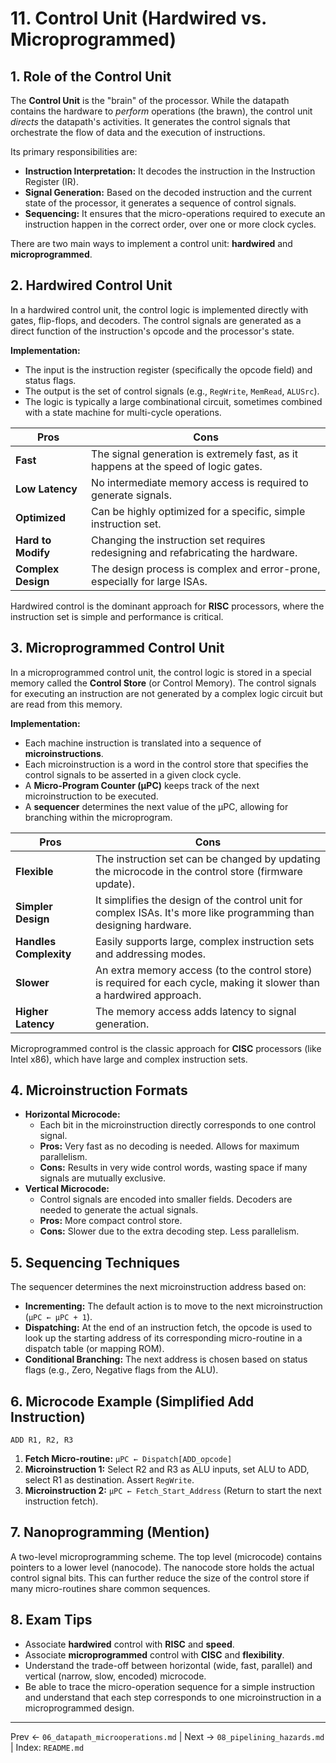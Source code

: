 # 11. Control Unit (Hardwired vs. Microprogrammed)

## 1. Role of the Control Unit
The **Control Unit** is the "brain" of the processor. While the datapath contains the hardware to *perform* operations (the brawn), the control unit *directs* the datapath's activities. It generates the control signals that orchestrate the flow of data and the execution of instructions.

Its primary responsibilities are:
-   **Instruction Interpretation:** It decodes the instruction in the Instruction Register (IR).
-   **Signal Generation:** Based on the decoded instruction and the current state of the processor, it generates a sequence of control signals.
-   **Sequencing:** It ensures that the micro-operations required to execute an instruction happen in the correct order, over one or more clock cycles.

There are two main ways to implement a control unit: **hardwired** and **microprogrammed**.

## 2. Hardwired Control Unit
In a hardwired control unit, the control logic is implemented directly with gates, flip-flops, and decoders. The control signals are generated as a direct function of the instruction's opcode and the processor's state.

**Implementation:**
-   The input is the instruction register (specifically the opcode field) and status flags.
-   The output is the set of control signals (e.g., `RegWrite`, `MemRead`, `ALUSrc`).
-   The logic is typically a large combinational circuit, sometimes combined with a state machine for multi-cycle operations.

| Pros | Cons |
|----------------|------------------------------------------------|
| **Fast** | The signal generation is extremely fast, as it happens at the speed of logic gates. |
| **Low Latency** | No intermediate memory access is required to generate signals. |
| **Optimized** | Can be highly optimized for a specific, simple instruction set. |
| **Hard to Modify** | Changing the instruction set requires redesigning and refabricating the hardware. |
| **Complex Design** | The design process is complex and error-prone, especially for large ISAs. |

Hardwired control is the dominant approach for **RISC** processors, where the instruction set is simple and performance is critical.

## 3. Microprogrammed Control Unit
In a microprogrammed control unit, the control logic is stored in a special memory called the **Control Store** (or Control Memory). The control signals for executing an instruction are not generated by a complex logic circuit but are read from this memory.

**Implementation:**
-   Each machine instruction is translated into a sequence of **microinstructions**.
-   Each microinstruction is a word in the control store that specifies the control signals to be asserted in a given clock cycle.
-   A **Micro-Program Counter (µPC)** keeps track of the next microinstruction to be executed.
-   A **sequencer** determines the next value of the µPC, allowing for branching within the microprogram.

| Pros | Cons |
|--------------------|----------------------------------------------------------------|
| **Flexible** | The instruction set can be changed by updating the microcode in the control store (firmware update). |
| **Simpler Design** | It simplifies the design of the control unit for complex ISAs. It's more like programming than designing hardware. |
| **Handles Complexity** | Easily supports large, complex instruction sets and addressing modes. |
| **Slower** | An extra memory access (to the control store) is required for each cycle, making it slower than a hardwired approach. |
| **Higher Latency** | The memory access adds latency to signal generation. |

Microprogrammed control is the classic approach for **CISC** processors (like Intel x86), which have large and complex instruction sets.

## 4. Microinstruction Formats
-   **Horizontal Microcode:**
    -   Each bit in the microinstruction directly corresponds to one control signal.
    -   **Pros:** Very fast as no decoding is needed. Allows for maximum parallelism.
    -   **Cons:** Results in very wide control words, wasting space if many signals are mutually exclusive.
-   **Vertical Microcode:**
    -   Control signals are encoded into smaller fields. Decoders are needed to generate the actual signals.
    -   **Pros:** More compact control store.
    -   **Cons:** Slower due to the extra decoding step. Less parallelism.

## 5. Sequencing Techniques
The sequencer determines the next microinstruction address based on:
-   **Incrementing:** The default action is to move to the next microinstruction (`µPC ← µPC + 1`).
-   **Dispatching:** At the end of an instruction fetch, the opcode is used to look up the starting address of its corresponding micro-routine in a dispatch table (or mapping ROM).
-   **Conditional Branching:** The next address is chosen based on status flags (e.g., Zero, Negative flags from the ALU).

## 6. Microcode Example (Simplified Add Instruction)
`ADD R1, R2, R3`
1.  **Fetch Micro-routine:** `µPC ← Dispatch[ADD_opcode]`
2.  **Microinstruction 1:** Select R2 and R3 as ALU inputs, set ALU to ADD, select R1 as destination. Assert `RegWrite`.
3.  **Microinstruction 2:** `µPC ← Fetch_Start_Address` (Return to start the next instruction fetch).

## 7. Nanoprogramming (Mention)
A two-level microprogramming scheme. The top level (microcode) contains pointers to a lower level (nanocode). The nanocode store holds the actual control signal bits. This can further reduce the size of the control store if many micro-routines share common sequences.

## 8. Exam Tips
-   Associate **hardwired** control with **RISC** and **speed**.
-   Associate **microprogrammed** control with **CISC** and **flexibility**.
-   Understand the trade-off between horizontal (wide, fast, parallel) and vertical (narrow, slow, encoded) microcode.
-   Be able to trace the micro-operation sequence for a simple instruction and understand that each step corresponds to one microinstruction in a microprogrammed design.

---
Prev ← `06_datapath_microoperations.md` | Next → `08_pipelining_hazards.md` | Index: `README.md`

